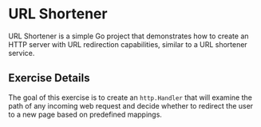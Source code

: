 # URL Shortener
URL Shortener is a simple Go project that demonstrates how to create an HTTP server with URL redirection capabilities, similar to a URL shortener service.

## Exercise Details
The goal of this exercise is to create an `http.Handler` that will examine the path of any incoming web request and decide whether to redirect the user to a new page based on predefined mappings.
